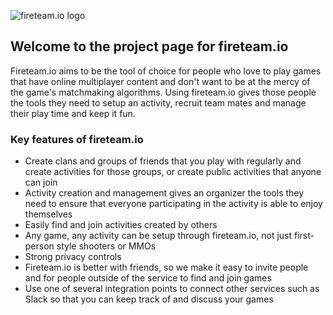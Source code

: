 ![fireteam.io logo](http://fireteam.io/fireteam-io-logo-dark.png)

## Welcome to the project page for fireteam.io

Fireteam.io aims to be the tool of choice for people who love to play games that have online multiplayer content and don't want to be at the mercy of the game's matchmaking algorithms.  Using fireteam.io gives those people the tools they need to setup an activity, recruit team mates and manage their play time and keep it fun.  

### Key features of fireteam.io

* Create clans and groups of friends that you play with regularly and create activities for those groups, or create public activities that anyone can join
* Activity creation and management gives an organizer the tools they need to ensure that everyone participating in the activity is able to enjoy themselves
* Easily find and join activities created by others 
* Any game, any activity can be setup through fireteam.io, not just first-person style shooters or MMOs
* Strong privacy controls
* Fireteam.io is better with friends, so we make it easy to invite people and for people outside of the service to find and join games
* Use one of several integration points to connect other services such as Slack so that you can keep track of and discuss your games
